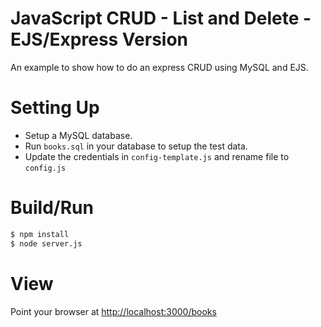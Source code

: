 # JavaScript CRUD - List and Delete - EJS/Express Version

An example to show how to do an express CRUD using MySQL and EJS.

# Setting Up

* Setup a MySQL database.
* Run `books.sql` in your database to setup the test data.
* Update the credentials in `config-template.js` and rename file to `config.js`

# Build/Run

```sh
$ npm install
$ node server.js
```

# View
Point your browser at [http://localhost:3000/books](http://localhost:3000/books)

